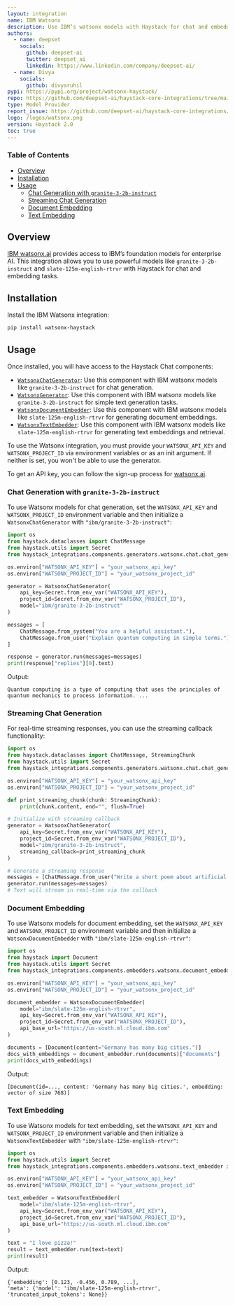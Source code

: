 ```yaml
---
layout: integration
name: IBM Watsonx
description: Use IBM’s watsonx models with Haystack for chat and embedding tasks via the new Watsonx SDK integration.
authors:
  - name: deepset
    socials:
      github: deepset-ai
      twitter: deepset_ai
      linkedin: https://www.linkedin.com/company/deepset-ai/
  - name: Divya
    socials:
      github: divyaruhil
pypi: https://pypi.org/project/watsonx-haystack/
repo: https://github.com/deepset-ai/haystack-core-integrations/tree/main/integrations/watsonx
type: Model Provider
report_issue: https://github.com/deepset-ai/haystack-core-integrations/issues
logo: /logos/watsonx.png
version: Haystack 2.0
toc: true
---
```


### Table of Contents

- [Overview](#overview)
- [Installation](#installation)
- [Usage](#usage)
  - [Chat Generation with `granite-3-2b-instruct`](#chat-generation-with-granite-3-2b-instruct)
  - [Streaming Chat Generation](#streaming-chat-generation)
  - [Document Embedding](#document-embedding)
  - [Text Embedding](#text-embedding)

## Overview

[IBM watsonx.ai](https://www.ibm.com/products/watsonx-ai) provides access to IBM’s foundation models for enterprise AI. This integration allows you to use powerful models like `granite-3-2b-instruct` and `slate-125m-english-rtrvr` with Haystack for chat and embedding tasks.

## Installation

Install the IBM Watsonx integration:

```bash
pip install watsonx-haystack
```

## Usage

Once installed, you will have access to the Haystack Chat components:
- [`WatsonxChatGenerator`](https://docs.haystack.deepset.ai/docs/watsonxchatgenerator): Use this component with IBM watsonx models like `granite-3-2b-instruct` for chat generation.
- [`WatsonxGenerator`](https://docs.haystack.deepset.ai/docs/watsonxgenerator): Use this component with IBM watsonx models like `granite-3-2b-instruct` for simple text generation tasks.
- [`WatsonxDocumentEmbedder`](https://docs.haystack.deepset.ai/docs/watsonxdocumentembedder): Use this component with IBM watsonx models like `slate-125m-english-rtrvr` for generating document embeddings.
- [`WatsonxTextEmbedder`](https://docs.haystack.deepset.ai/docs/watsonxtextembedder): Use this component with IBM watsonx models like `slate-125m-english-rtrvr` for generating text embeddings and retrieval.

To use the Watsonx integration, you must provide your `WATSONX_API_KEY` and `WATSONX_PROJECT_ID` via environment variables or as an init argument. If neither is set, you won't be able to use the generator.

To get an API key, you can follow the sign-up process for [watsonx.ai](https://www.ibm.com/products/watsonx-ai).


### Chat Generation with `granite-3-2b-instruct`

To use Watsonx models for chat generation, set the `WATSONX_API_KEY` and `WATSONX_PROJECT_ID` environment variable and then initialize a `WatsonxChatGenerator` with `"ibm/granite-3-2b-instruct"`:

```python
import os
from haystack.dataclasses import ChatMessage
from haystack.utils import Secret
from haystack_integrations.components.generators.watsonx.chat.chat_generator import WatsonxChatGenerator

os.environ["WATSONX_API_KEY"] = "your_watsonx_api_key"
os.environ["WATSONX_PROJECT_ID"] = "your_watsonx_project_id"

generator = WatsonxChatGenerator(
    api_key=Secret.from_env_var("WATSONX_API_KEY"),
    project_id=Secret.from_env_var("WATSONX_PROJECT_ID"),
    model="ibm/granite-3-2b-instruct"
)

messages = [
    ChatMessage.from_system("You are a helpful assistant."),
    ChatMessage.from_user("Explain quantum computing in simple terms.")
]

response = generator.run(messages=messages)
print(response["replies"][0].text)
```

Output:

```shell
Quantum computing is a type of computing that uses the principles of quantum mechanics to process information. ...
```

### Streaming Chat Generation

For real-time streaming responses, you can use the streaming callback functionality:

```python
import os
from haystack.dataclasses import ChatMessage, StreamingChunk
from haystack.utils import Secret
from haystack_integrations.components.generators.watsonx.chat.chat_generator import WatsonxChatGenerator

os.environ["WATSONX_API_KEY"] = "your_watsonx_api_key"
os.environ["WATSONX_PROJECT_ID"] = "your_watsonx_project_id"

def print_streaming_chunk(chunk: StreamingChunk):
    print(chunk.content, end="", flush=True)

# Initialize with streaming callback
generator = WatsonxChatGenerator(
    api_key=Secret.from_env_var("WATSONX_API_KEY"),
    project_id=Secret.from_env_var("WATSONX_PROJECT_ID"),
    model="ibm/granite-3-2b-instruct",
    streaming_callback=print_streaming_chunk
)

# Generate a streaming response
messages = [ChatMessage.from_user("Write a short poem about artificial intelligence.")]
generator.run(messages=messages)
# Text will stream in real-time via the callback
```

### Document Embedding

To use Watsonx models for document embedding, set the `WATSONX_API_KEY` and `WATSONX_PROJECT_ID` environment variable and then initialize a `WatsonxDocumentEmbedder` with `"ibm/slate-125m-english-rtrvr"`:

```python
import os
from haystack import Document
from haystack.utils import Secret
from haystack_integrations.components.embedders.watsonx.document_embedder import WatsonxDocumentEmbedder

os.environ["WATSONX_API_KEY"] = "your_watsonx_api_key"
os.environ["WATSONX_PROJECT_ID"] = "your_watsonx_project_id"

document_embedder = WatsonxDocumentEmbedder(
    model="ibm/slate-125m-english-rtrvr",
    api_key=Secret.from_env_var("WATSONX_API_KEY"),
    project_id=Secret.from_env_var("WATSONX_PROJECT_ID"),
    api_base_url="https://us-south.ml.cloud.ibm.com"
)

documents = [Document(content="Germany has many big cities.")]
docs_with_embeddings = document_embedder.run(documents)["documents"]
print(docs_with_embeddings)
```

Output:

```shell
[Document(id=..., content: 'Germany has many big cities.', embedding: vector of size 768)]
```

### Text Embedding

To use Watsonx models for text embedding, set the `WATSONX_API_KEY` and `WATSONX_PROJECT_ID` environment variable and then initialize a `WatsonxTextEmbedder` with `"ibm/slate-125m-english-rtrvr"`:

```python
import os
from haystack.utils import Secret
from haystack_integrations.components.embedders.watsonx.text_embedder import WatsonxTextEmbedder

os.environ["WATSONX_API_KEY"] = "your_watsonx_api_key"
os.environ["WATSONX_PROJECT_ID"] = "your_watsonx_project_id"

text_embedder = WatsonxTextEmbedder(
    model="ibm/slate-125m-english-rtrvr",
    api_key=Secret.from_env_var("WATSONX_API_KEY"),
    project_id=Secret.from_env_var("WATSONX_PROJECT_ID"),
    api_base_url="https://us-south.ml.cloud.ibm.com"
)

text = "I love pizza!"
result = text_embedder.run(text=text)
print(result)
```

Output:

```shell
{'embedding': [0.123, -0.456, 0.789, ...], 
'meta': {'model': 'ibm/slate-125m-english-rtrvr', 'truncated_input_tokens': None}}
```
